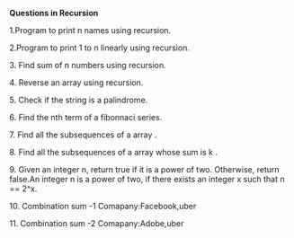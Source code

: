 <strong>Questions in Recursion</strong>
<p>1.Program to print n names using recursion.</p>
<p>2.Program to print 1 to n linearly using recursion.</p>
<p>3. Find sum of n numbers using recursion.</p>
<p>4. Reverse an array using recursion.</p>
<p>5. Check if the string is a palindrome.</p>
<p>6. Find the nth term of a fibonnaci series.</p>
<p>7. Find all the subsequences of a array .</p>
<p>8. Find all the subsequences of a array whose sum is k .</p>
<p>9. Given an integer n, return true if it is a power of two. Otherwise, return false.An integer n is a power of two, if there exists an integer x such that n == 2^x.</p>
<p>10. Combination sum -1 Comapany:Facebook,uber</p>
<p>11. Combination sum -2 Comapany:Adobe,uber</p>
